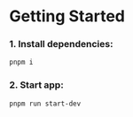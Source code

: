 # Getting Started

### 1. Install dependencies:

```bash
pnpm i
```

### 2. Start app:

```bash
pnpm run start-dev
```

